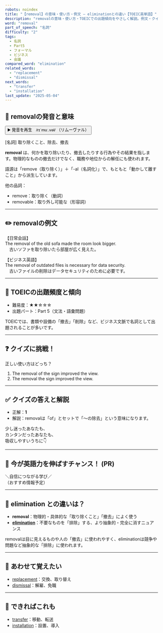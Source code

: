 ```yaml
---
robots: noindex
title: "【removal】の意味・使い方・例文 ― eliminationとの違い【TOEIC英単語】"
description: "removalの意味・使い方・TOEICでの出題傾向をやさしく解説。例文・クイズ付きでeliminationとの違いもわかりやすく学べます。"
word: "removal"
part_of_speech: "名詞"
difficulty: "2"
tags:
  - 名詞
  - Part5
  - フォーマル
  - ビジネス
  - 会議
compared_word: "elimination"
related_words:
  - "replacement"
  - "dismissal"
next_words:
  - "transfer"
  - "installation"
last_update: "2025-05-04"
---
```


## 🔰 removalの発音と意味

<button class="play-audio" onclick="playTTS('removal')">
  <span class="play-audio-main">
    ▶️ 発音を再生　/rɪˈmuː.vəl/
  </span>
  <span class="play-audio-sub">
    （リムーヴァル）
  </span>
</button>

[名詞] 取り除くこと、除去、撤去

**removal** は、何かを取り除いたり、撤去したりする行為やその結果を指します。物理的なものの撤去だけでなく、職務や地位からの解任にも使われます。

語源は「remove（取り除く）」＋「-al（名詞化）」で、もともと「動かして離すこと」から派生しています。

他の品詞：  
- remove：取り除く（動詞）
- removable：取り外し可能な（形容詞）

---

## ✏️ removalの例文

【日常会話】  
The removal of the old sofa made the room look bigger.  
　古いソファを取り除いたら部屋が広く見えた。

【ビジネス英語】  
The removal of outdated files is necessary for data security.  
　古いファイルの削除はデータセキュリティのために必要です。

---

## 🎯 TOEICの出題頻度と傾向

- 難易度：★★☆☆☆
- 出題パート：Part 5（文法・語彙問題）

TOEICでは、書類や設備の「撤去」「削除」など、ビジネス文脈で名詞として出題されることが多いです。

---

## ❓ クイズに挑戦！

正しい使い方はどっち？

1. The removal of the sign improved the view.  
2. The removal the sign improved the view.

---

## ✅ クイズの答えと解説

- 正解：**1**
- 解説：removalは「of」とセットで「～の除去」という意味になります。

少し迷ったあなたも、  
カンタンだったあなたも、  
吸収しやすいうちに👇️

---

## 🚀 今が英語力を伸ばすチャンス！ (PR)

<div class="info-center">
＼自信につながる学び／<br>  
（おすすめ情報予定）
</div>

---

## 🤔  elimination との違いは？

- **removal**：物理的・具体的な「取り除くこと」「撤去」によく使う
- **[elimination](/elimination)**：不要なものを「排除」する、より抽象的・完全に消すニュアンス

removalは目に見えるものや人の「撤去」に使われやすく、eliminationは競争や問題など抽象的な「排除」に使われます。

---

## 🧩 あわせて覚えたい

- [replacement](/replacement)：交換、取り替え
- [dismissal](/dismissal)：解雇、免職

---

## 📖 できればこれも

- [transfer](/transfer)：移動、転送
- [installation](/installation)：設置、導入

<!-- cvid: aid41_bid18 -->
